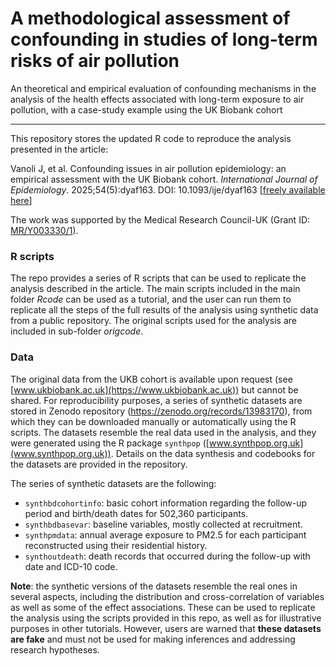 # A methodological assessment of confounding in studies of long-term risks of air pollution

An theoretical and empirical evaluation of confounding mechanisms in the analysis of the health effects associated with long-term exposure to air pollution, with a case-study example using the UK Biobank cohort

------------------------------------------------------------------------

This repository stores the updated R code to reproduce the analysis presented in the article:

Vanoli J, et al. Confounding issues in air pollution epidemiology: an empirical assessment with the UK Biobank cohort. *International Journal of Epidemiology*. 2025;54(5):dyaf163. DOI: 10.1093/ije/dyaf163 [[freely available here](http://www.ag-myresearch.com/2025_vanoli_IJE.html)]

The work was supported by the Medical Research Council-UK (Grant ID: [MR/Y003330/1](https://gtr.ukri.org/projects?ref=MR%2FY003330%2F1)).

### R scripts

The repo provides a series of R scripts that can be used to replicate the analysis described in the article. The main scripts included in the main folder *Rcode* can be used as a tutorial, and the user can run them to replicate all the steps of the full results of the analysis using synthetic data from a public repository. The original scripts used for the analysis are included in sub-folder *origcode*.

### Data

The original data from the UKB cohort is available upon request (see [www.ukbiobank.ac.uk](https://www.ukbiobank.ac.uk)) but cannot be shared. For reproducibility purposes, a series of synthetic datasets are stored in Zenodo repository (<https://zenodo.org/records/13983170>), from which they can be downloaded manually or automatically using the R scripts. The datasets resemble the real data used in the analysis, and they were generated using the R package `synthpop` ([www.synthpop.org.uk](www.synthpop.org.uk)). Details on the data synthesis and codebooks for the datasets are provided in the repository.

The series of synthetic datasets are the following:

-   `synthbdcohortinfo`: basic cohort information regarding the follow-up period and birth/death dates for 502,360 participants.
-   `synthbdbasevar`: baseline variables, mostly collected at recruitment.
-   `synthpmdata`: annual average exposure to PM2.5 for each participant reconstructed using their residential history.
-   `synthoutdeath`: death records that occurred during the follow-up with date and ICD-10 code.

**Note**: the synthetic versions of the datasets resemble the real ones in several aspects, including the distribution and cross-correlation of variables as well as some of the effect associations. These can be used to replicate the analysis using the scripts provided in this repo, as well as for illustrative purposes in other tutorials. However, users are warned that **these datasets are fake** and must not be used for making inferences and addressing research hypotheses.
